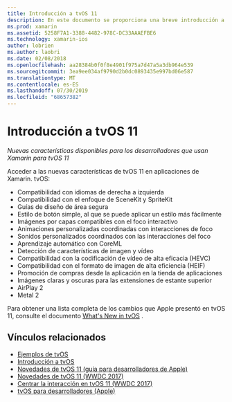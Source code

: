 ```yaml
---
title: Introducción a tvOS 11
description: En este documento se proporciona una breve introducción a las nuevas características disponibles para los desarrolladores de Xamarin en tvOS 11 y vínculos a las notas de la versión de Apple.
ms.prod: xamarin
ms.assetid: 5258F7A1-3388-4482-978C-DC33AAAEFBE6
ms.technology: xamarin-ios
author: lobrien
ms.author: laobri
ms.date: 02/08/2018
ms.openlocfilehash: aa28384b0f0f8e4901f975a7d47a5a3db964e539
ms.sourcegitcommit: 3ea9ee034af9790d2b0dc0893435e997bd06e587
ms.translationtype: MT
ms.contentlocale: es-ES
ms.lasthandoff: 07/30/2019
ms.locfileid: "68657382"
---
```

# <a name="introduction-to-tvos-11"></a>Introducción a tvOS 11

_Nuevas características disponibles para los desarrolladores que usan Xamarin para tvOS 11_

Acceder a las nuevas características de tvOS 11 en aplicaciones de Xamarin. tvOS:

- Compatibilidad con idiomas de derecha a izquierda 
- Compatibilidad con el enfoque de SceneKit y SpriteKit
- Guías de diseño de área segura 
- Estilo de botón simple, al que se puede aplicar un estilo más fácilmente
- Imágenes por capas compatibles con el foco interactivo
- Animaciones personalizadas coordinadas con interacciones de foco
- Sonidos personalizados coordinados con las interacciones del foco
- Aprendizaje automático con CoreML
- Detección de características de imagen y vídeo
- Compatibilidad con la codificación de vídeo de alta eficacia (HEVC)
- Compatibilidad con el formato de imagen de alta eficiencia (HEIF)
- Promoción de compras desde la aplicación en la tienda de aplicaciones
- Imágenes claras y oscuras para las extensiones de estante superior
- AirPlay 2
- Metal 2

Para obtener una lista completa de los cambios que Apple presentó en tvOS 11, consulte el documento [What's New in tvOS](https://developer.apple.com/library/content/releasenotes/General/WhatsNewinTVOS/Articles/tvOS_11_0.html) .

## <a name="related-links"></a>Vínculos relacionados

- [Ejemplos de tvOS](https://docs.microsoft.com/samples/browse/?products=xamarin&term=Xamarin.iOS+tvOS)
- [Introducción a tvOS](~/ios/tvos/index.md)
- [Novedades de tvOS 11 (guía para desarrolladores de Apple)](https://developer.apple.com/library/content/releasenotes/General/WhatsNewinTVOS/Articles/tvOS_11_0.html)
- [Novedades de tvOS 11 (WWDC 2017)](https://developer.apple.com/videos/play/wwdc2017/209/)
- [Centrar la interacción en tvOS 11 (WWDC 2017)](https://developer.apple.com/videos/play/wwdc2017/224/)
- [tvOS para desarrolladores (Apple)](https://developer.apple.com/tvos/)
